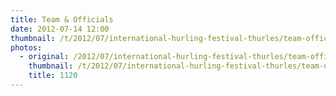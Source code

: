 ```yaml
---
title: Team & Officials
date: 2012-07-14 12:00
thumbnail: /t/2012/07/international-hurling-festival-thurles/team-officials/1120.jpg
photos:
  - original: /2012/07/international-hurling-festival-thurles/team-officials/1120.jpg
    thumbnail: /t/2012/07/international-hurling-festival-thurles/team-officials/1120.jpg
    title: 1120
---
```

